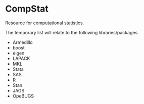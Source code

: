# CompStat

Resource for computational statistics.

The temporary list will relate to the following libraries/packages.

* Armedillo
* boost
* eigen
* LAPACK
* MKL
* Stata
* SAS
* R
* Stan
* JAGS
* OpeBUGS
